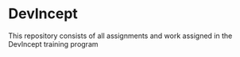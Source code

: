 # DevIncept
 This repository consists of all assignments and work assigned in the DevIncept training program
